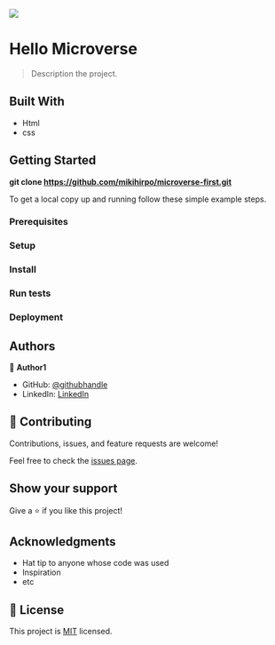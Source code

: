 ![](https://img.shields.io/badge/Microverse-blueviolet)

# Hello Microverse

> Description the project.


## Built With

- Html
- css





## Getting Started

**git clone https://github.com/mikihirpo/microverse-first.git**



To get a local copy up and running follow these simple example steps.

### Prerequisites

### Setup

### Install

### Run tests

### Deployment



## Authors

👤 **Author1**

- GitHub: [@githubhandle](https://github.com/mikihirpo)
- LinkedIn: [LinkedIn](https://www.linkedin.com/in/michael-hirpo-40269882/)



## 🤝 Contributing

Contributions, issues, and feature requests are welcome!

Feel free to check the [issues page](../../issues/).

## Show your support

Give a ⭐️ if you like this project!

## Acknowledgments

- Hat tip to anyone whose code was used
- Inspiration
- etc

## 📝 License

This project is [MIT](./MIT.md) licensed.